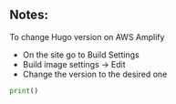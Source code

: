 ## Notes:

To change Hugo version on AWS Amplify
- On the site go to Build Settings
- Build image settings -> Edit
- Change the version to the desired one

```python
print()
```
